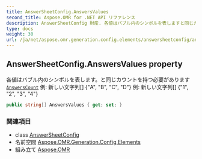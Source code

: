 ```yaml
---
title: AnswerSheetConfig.AnswersValues
second_title: Aspose.OMR for .NET API リファレンス
description: AnswerSheetConfig 財産. 各値はバブル内のシンボルを表しますと同じカウントを持つ必要がありますAnswersCount 例 新しい文字列 A B C D 例 新しい文字列 1 2 3 4
type: docs
weight: 30
url: /ja/net/aspose.omr.generation.config.elements/answersheetconfig/answersvalues/
---
```

## AnswerSheetConfig.AnswersValues property

各値はバブル内のシンボルを表します。と同じカウントを持つ必要があります[`AnswersCount`](../answerscount/) 例: 新しい文字列[] {"A", "B", "C", "D"} 例: 新しい文字列[] {"1", "2", "3", "4"}

```csharp
public string[] AnswersValues { get; set; }
```

### 関連項目

* class [AnswerSheetConfig](../)
* 名前空間 [Aspose.OMR.Generation.Config.Elements](../../answersheetconfig/)
* 組み立て [Aspose.OMR](../../../)


